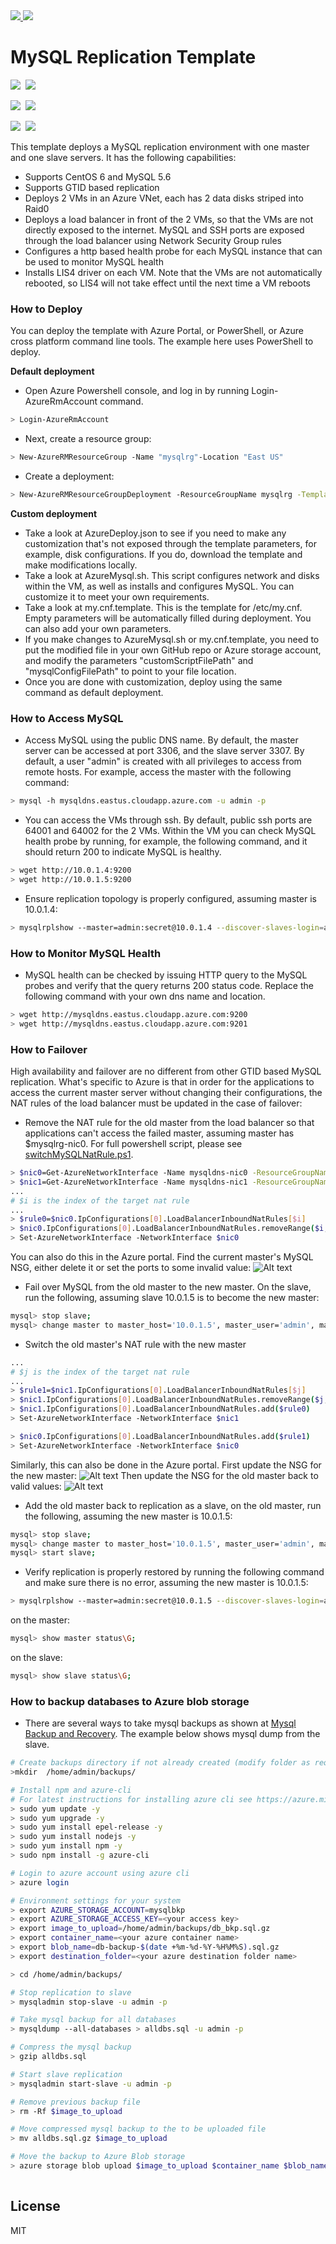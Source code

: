 <a href="https://portal.azure.com/#create/Microsoft.Template/uri/https%3A%2F%2Fraw.githubusercontent.com%2Fazure%2Fazure-quickstart-templates%2Fmaster%2Fmysql-replication%2Fazuredeploy.json" target="_blank">
    <img src="https://raw.githubusercontent.com/Azure/azure-quickstart-templates/master/1-CONTRIBUTION-GUIDE/images/deploytoazure.svg?sanitize=true"/>
</a>
<a href="http://armviz.io/#/?load=https%3A%2F%2Fraw.githubusercontent.com%2FAzure%2Fazure-quickstart-templates%2Fmaster%2Fmysql-replication%2Fazuredeploy.json" target="_blank">
  <img src="https://raw.githubusercontent.com/Azure/azure-quickstart-templates/master/1-CONTRIBUTION-GUIDE/images/visualizebutton.svg?sanitize=true"/>
</a>

# MySQL Replication Template

<IMG SRC="https://azurequickstartsservice.blob.core.windows.net/badges/mysql-replication/PublicLastTestDate.svg" />&nbsp;
<IMG SRC="https://azurequickstartsservice.blob.core.windows.net/badges/mysql-replication/PublicDeployment.svg" />&nbsp;

<IMG SRC="https://azurequickstartsservice.blob.core.windows.net/badges/mysql-replication/FairfaxLastTestDate.svg" />&nbsp;
<IMG SRC="https://azurequickstartsservice.blob.core.windows.net/badges/mysql-replication/FairfaxDeployment.svg" />&nbsp;

<IMG SRC="https://azurequickstartsservice.blob.core.windows.net/badges/mysql-replication/BestPracticeResult.svg" />&nbsp;
<IMG SRC="https://azurequickstartsservice.blob.core.windows.net/badges/mysql-replication/CredScanResult.svg" />&nbsp;

This template deploys a MySQL replication environment with one master and one slave servers.  It has the following capabilities:

- Supports CentOS 6 and MySQL 5.6
- Supports GTID based replication
- Deploys 2 VMs in an Azure VNet, each has 2 data disks striped into Raid0
- Deploys a load balancer in front of the 2 VMs, so that the VMs are not directly exposed to the internet.  MySQL and SSH ports are exposed through the load balancer using Network Security Group rules
- Configures a http based health probe for each MySQL instance that can be used to monitor MySQL health
- Installs LIS4 driver on each VM. Note that the VMs are not automatically rebooted, so LIS4 will not take effect until the next time a VM reboots

### How to Deploy
You can deploy the template with Azure Portal, or PowerShell, or Azure cross platform command line tools.  The example here uses PowerShell to deploy.

**Default deployment**
* Open Azure Powershell console, and log in by running Login-AzureRmAccount command.
```sh
> Login-AzureRmAccount 
```
* Next, create a resource group:
```sh
> New-AzureRMResourceGroup -Name "mysqlrg"-Location "East US"
```
* Create a deployment:
```sh
> New-AzureRMResourceGroupDeployment -ResourceGroupName mysqlrg -TemplateFile .\azuredeploy.json -TemplateParameterFile .\azuredeploy.parameters.json
```
**Custom deployment**
* Take a look at AzureDeploy.json to see if you need to make any customization that's not exposed through the template parameters, for example, disk configurations.  If you do, download the template and make modifications locally.
* Take a look at AzureMysql.sh.  This script configures network and disks within the VM, as well as installs and configures MySQL. You can customize it to meet your own requirements.
* Take a look at my.cnf.template.  This is the template for /etc/my.cnf.  Empty parameters will be automatically filled during deployment.  You can also add your own parameters.
* If you make changes to AzureMysql.sh or my.cnf.template, you need to put the modified file in your own GitHub repo or Azure storage account, and modify the parameters "customScriptFilePath" and "mysqlConfigFilePath" to point to your file location.
* Once you are done with customization, deploy using the same command as default deployment.

### How to Access MySQL
* Access MySQL using the public DNS name.  By default, the master server can be accessed at port 3306, and the slave server 3307.  By default, a user "admin" is created with all privileges to access from remote hosts. For example, access the master with the following command:
```sh
> mysql -h mysqldns.eastus.cloudapp.azure.com -u admin -p
```
* You can access the VMs through ssh.  By default, public ssh ports are 64001 and 64002 for the 2 VMs. Within the VM you can check MySQL health probe by running, for example, the following command, and it should return 200 to indicate MySQL is healthy.
```sh
> wget http://10.0.1.4:9200
> wget http://10.0.1.5:9200
```
* Ensure replication topology is properly configured, assuming master is 10.0.1.4:
```sh
> mysqlrplshow --master=admin:secret@10.0.1.4 --discover-slaves-login=admin:secret
```

### How to Monitor MySQL Health
* MySQL health can be checked by issuing HTTP query to the MySQL probes and verify that the query returns 200 status code.  Replace the following command with your own dns name and location.
```sh
> wget http://mysqldns.eastus.cloudapp.azure.com:9200
> wget http://mysqldns.eastus.cloudapp.azure.com:9201
```

### How to Failover
High availability and failover are no different from other GTID based MySQL replication.  What's specific to Azure is that in order for the applications to access the current master server without changing their configurations, the NAT rules of the load balancer must be updated in the case of failover:
* Remove the NAT rule for the old master from the load balancer so that applications can't access the failed master, assuming master has $mysqlrg-nic0.  For full powershell script, please see [switchMySQLNatRule.ps1](/mysql-replication/switchMySQLNatRule.ps1).
```sh
> $nic0=Get-AzureNetworkInterface -Name mysqldns-nic0 -ResourceGroupName mysqlrg
> $nic1=Get-AzureNetworkInterface -Name mysqldns-nic1 -ResourceGroupName mysqlrg
...
# $i is the index of the target nat rule
...
> $rule0=$nic0.IpConfigurations[0].LoadBalancerInboundNatRules[$i]
> $nic0.IpConfigurations[0].LoadBalancerInboundNatRules.removeRange($i,1)
> Set-AzureNetworkInterface -NetworkInterface $nic0
```
You can also do this in the Azure portal. Find the current master's MySQL NSG, either delete it or set the ports to some invalid value:
![Alt text](/mysql-replication/screenshots/1removeOldMasterNSG.PNG?raw=true "Remove or update NSG of the old master")
* Fail over MySQL from the old master to the new master.  On the slave, run the following, assuming slave 10.0.1.5 is to become the new master:
```sh
mysql> stop slave;
mysql> change master to master_host='10.0.1.5', master_user='admin', master_password='secret', master_auto_position=1;
```
* Switch the old master's NAT rule with the new master
```sh
...
# $j is the index of the target nat rule
...
> $rule1=$nic1.IpConfigurations[0].LoadBalancerInboundNatRules[$j]
> $nic1.IpConfigurations[0].LoadBalancerInboundNatRules.removeRange($j,1)
> $nic1.IpConfigurations[0].LoadBalancerInboundNatRules.add($rule0)
> Set-AzureNetworkInterface -NetworkInterface $nic1

> $nic0.IpConfigurations[0].LoadBalancerInboundNatRules.add($rule1)
> Set-AzureNetworkInterface -NetworkInterface $nic0
```
Similarly, this can also be done in the Azure portal. First update the NSG for the new master:
![Alt text](/mysql-replication/screenshots/2updateSlaveNSG.PNG?raw=true "Update the NSG for the new master")
Then update the NSG for the old master back to valid values:
![Alt text](/mysql-replication/screenshots/3updateOldMasterToSlave.PNG?raw=true "Update the NSG for the old master")

* Add the old master back to replication as a slave, on the old master, run the following, assuming the new master is 10.0.1.5:
```sh
mysql> stop slave;
mysql> change master to master_host='10.0.1.5', master_user='admin', master_password='secret', master_auto_position=1;
mysql> start slave;
```
* Verify replication is properly restored by running the following command and make sure there is no error, assuming the new master is 10.0.1.5:
```sh
> mysqlrplshow --master=admin:secret@10.0.1.5 --discover-slaves-login=admin:secret
```
on the master:
```sh
mysql> show master status\G;
```
on the slave:
```sh
mysql> show slave status\G;
```

### How to backup databases to Azure blob storage
* There are several ways to
take mysql backups as shown at <a href="https://dev.mysql.com/doc/refman/5.6/en/backup-and-recovery.html" >Mysql Backup and Recovery</a>. The example below shows mysql dump from the slave. 
```sh
# Create backups directory if not already created (modify folder as required)
>mkdir  /home/admin/backups/

# Install npm and azure-cli
# For latest instructions for installing azure cli see https://azure.microsoft.com/en-in/documentation/articles/xplat-cli-install/. (sample commands below)
> sudo yum update -y
> sudo yum upgrade -y
> sudo yum install epel-release -y
> sudo yum install nodejs -y
> sudo yum install npm -y
> sudo npm install -g azure-cli

# Login to azure account using azure cli 
> azure login

# Environment settings for your system
> export AZURE_STORAGE_ACCOUNT=mysqlbkp
> export AZURE_STORAGE_ACCESS_KEY=<your access key>
> export image_to_upload=/home/admin/backups/db_bkp.sql.gz
> export container_name=<your azure container name>
> export blob_name=db-backup-$(date +%m-%d-%Y-%H%M%S).sql.gz
> export destination_folder=<your azure destination folder name>

> cd /home/admin/backups/

# Stop replication to slave
> mysqladmin stop-slave -u admin -p

# Take mysql backup for all databases
> mysqldump --all-databases > alldbs.sql -u admin -p

# Compress the mysql backup
> gzip alldbs.sql

# Start slave replication
> mysqladmin start-slave -u admin -p

# Remove previous backup file
> rm -Rf $image_to_upload

# Move compressed mysql backup to the to be uploaded file
> mv alldbs.sql.gz $image_to_upload

# Move the backup to Azure Blob storage
> azure storage blob upload $image_to_upload $container_name $blob_name
 
```

License
----

MIT


